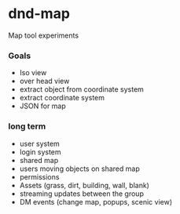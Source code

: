# dnd-map
Map tool experiments

### Goals
- Iso view
- over head view
- extract object from coordinate system
- extract coordinate system
- JSON for map

### long term
- user system
- login system
- shared map
- users moving objects on shared map
- permissions
- Assets (grass, dirt, building, wall, blank)
- streaming updates between the group
- DM events (change map, popups, scenic view)
